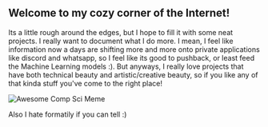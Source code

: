 ## Welcome to my cozy corner of the Internet!

Its a little rough around the edges, but I hope to fill it with some neat projects. I really want to document what I do more. I mean, I feel like information now a days are shifting more and more onto private applications like discord and whatsapp, so I feel like its good to pushback, or least feed the Machine Learning models :). But anyways, I really love projects that have both technical beauty and artistic/creative beauty, so if you like any of that kinda stuff you've come to the right place!

![Awesome Comp Sci Meme](../Images/homepageMeme.jpg)

Also I hate formatily if you can tell :)

